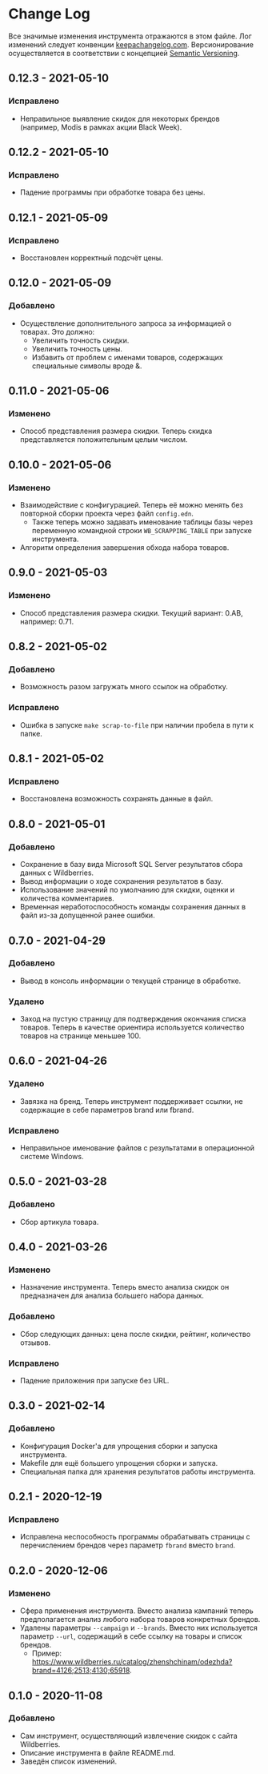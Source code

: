 # Change Log
Все значимые изменения инструмента отражаются в этом файле. Лог изменений следует конвенции [keepachangelog.com](https://keepachangelog.com/ru/1.0.0/). Версионирование осуществляется в соответствии с концепцией [Semantic Versioning](https://semver.org/spec/v2.0.0.html).

## 0.12.3 - 2021-05-10
### Исправлено
* Неправильное выявление скидок для некоторых брендов (например, Modis в рамках акции Black Week).

## 0.12.2 - 2021-05-10
### Исправлено
 * Падение программы при обработке товара без цены.

## 0.12.1 - 2021-05-09
### Исправлено
 * Восстановлен корректный подсчёт цены.

## 0.12.0 - 2021-05-09
### Добавлено
 * Осуществление дополнительного запроса за информацией о товарах. Это должно:
   * Увеличить точность скидки.
   * Увеличить точность цены.
   * Избавить от проблем с именами товаров, содержащих специальные символы вроде &.


## 0.11.0 - 2021-05-06
### Изменено
 * Способ представления размера скидки. Теперь скидка представляется положительным целым числом.

## 0.10.0 - 2021-05-06
### Изменено
 * Взаимодействие с конфигурацией. Теперь её можно менять без повторной сборки проекта через файл `config.edn`.
   * Также теперь можно задавать именование таблицы базы через переменную командной строки `WB_SCRAPPING_TABLE` при запуске инструмента.
 * Алгоритм определения завершения обхода набора товаров.

## 0.9.0 - 2021-05-03
### Изменено
 * Способ представления размера скидки. Текущий вариант: 0.AB, например: 0.71.

## 0.8.2 - 2021-05-02
### Добавлено
 * Возможность разом загружать много ссылок на обработку.

### Исправлено
 * Ошибка в запуске `make scrap-to-file` при наличии пробела в пути к папке. 

## 0.8.1 - 2021-05-02
### Исправлено
 * Восстановлена возможность сохранять данные в файл.

## 0.8.0 - 2021-05-01
### Добавлено
 * Сохранение в базу вида Microsoft SQL Server результатов сбора данных с Wildberries.
 * Вывод информации о ходе сохранения результатов в базу.
 * Использование значений по умолчанию для скидки, оценки и количества комментариев.
 * Временная неработоспособность команды сохранения данных в файл из-за допущенной ранее ошибки.

## 0.7.0 - 2021-04-29
### Добавлено
 * Вывод в консоль информации о текущей странице в обработке.

### Удалено
 * Заход на пустую страницу для подтверждения окончания списка товаров. Теперь в качестве ориентира используется количество товаров на странице меньшее 100.

## 0.6.0 - 2021-04-26
### Удалено
 * Завязка на бренд. Теперь инструмент поддерживает ссылки, не содержащие в себе параметров brand или fbrand.

### Исправлено
 * Неправильное именование файлов с результатами в операционной системе Windows.

## 0.5.0 - 2021-03-28
### Добавлено
 * Сбор артикула товара.

## 0.4.0 - 2021-03-26
### Изменено
 * Назначение инструмента. Теперь вместо анализа скидок он предназначен для анализа большего набора данных.

### Добавлено
 * Сбор следующих данных: цена после скидки, рейтинг, количество отзывов.

### Исправлено
 * Падение приложения при запуске без URL.

## 0.3.0 - 2021-02-14
### Добавлено
 * Конфигурация Docker'а для упрощения сборки и запуска инструмента.
 * Makefile для ещё большего упрощения сборки и запуска.
 * Специальная папка для хранения результатов работы инструмента.

## 0.2.1 - 2020-12-19
### Исправлено
 * Исправлена неспособность программы обрабатывать страницы с перечислением брендов через параметр `fbrand` вместо `brand`.

## 0.2.0 - 2020-12-06
### Изменено
 * Сфера применения инструмента. Вместо анализа кампаний теперь предполагается анализ любого набора товаров конкретных брендов.
 * Удалены параметры `--campaign` и `--brands`. Вместо них используется параметр `--url`, содержащий в себе ссылку на товары и список брендов.
   * Пример: https://www.wildberries.ru/catalog/zhenshchinam/odezhda?brand=4126;2513;4130;65918.

## 0.1.0 - 2020-11-08
### Добавлено
 * Сам инструмент, осуществляющий извлечение скидок с сайта Wildberries.
 * Описание инструмента в файле README.md.
 * Заведён список изменений.